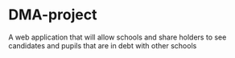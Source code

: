 # DMA-project
A web application that will allow schools and share holders to see candidates and pupils that are in debt with other schools 
